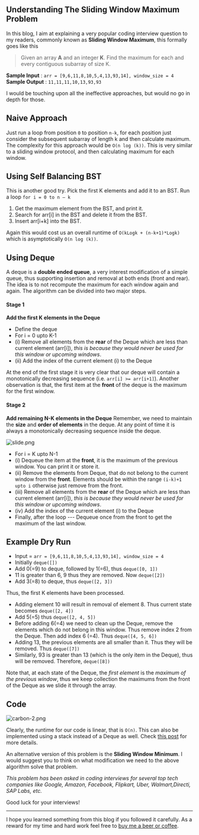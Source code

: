 ## Understanding The Sliding Window Maximum Problem


In this blog, I aim at explaining a very popular coding interview question to my readers, commonly known as **Sliding Window Maximum**, this formally goes like this

> Given an array **A** and an integer **K**. Find the maximum for each and every contiguous subarray of size K.

**Sample Input** : `arr = [9,6,11,8,10,5,4,13,93,14], window_size = 4` <br>
**Sample Output** : `11,11,11,10,13,93,93`

I would be touching upon all the ineffective approaches, but would no go in depth for those.

## Naive Approach
Just run a loop from position `0` to position `n-k`, for each position just consider the subsequent subarray of length k and then calculate maximum. The complexity for this approach would be `O(n log (k))`. This is very similar to a sliding window protocol, and then calculating maximum for each window.

## Using Self Balancing BST
This is another good try. Pick the first K elements and add it to an BST. Run a loop `for i = 0 to n – k`
1.  Get the maximum element from the BST, and print it.
2.  Search for arr[i] in the BST and delete it from the BST.
3.  Insert arr[i+k] into the BST.

Again this would cost us an overall runtime of `O(kLogk + (n-k+1)*Logk)` which is asymptotically `O(n log (k))`.

## Using Deque
A deque is a **double ended queue**, a very interest modification of a simple queue, thus supporting insertion and removal at both ends (front and rear). The idea is to not recompute the maximum for each window again and again.
The algorithm can be divided into two major steps.

#### Stage 1
**Add the first K elements in the Deque**

- Define the deque
- For i = 0 upto K-1
- (i) Remove all elements from the **rear** of the Deque which are less than current element (arr[i]), _this is because they would never be used for this window or upcoming windows_.
- (ii) Add the index of the current element (i) to the Deque

At the end of the first stage it is very clear that our deque will contain a monotonically decreasing sequence (i.e. `arr[i] >= arr[i+1]`). Another observation is that, the first item at the **front** of the deque is the maximum for the first window.

#### Stage 2
**Add remaining N-K elements in the Deque**
Remember, we need to maintain the **size** and **order of elements** in the deque. At any point of time it is always a monotonically decreasing sequence inside the deque.


![slide.png](https://cdn.hashnode.com/res/hashnode/image/upload/v1648760365611/zG21uXiNL.png)

- For i = K upto N-1
- (i) Dequeue the item at the **front**, it is the maximum of the previous window. You can print it or store it.
- (ii) Remove the elements from Deque, that do not belong to the current window from the **front**. Elements should be within the range `(i-k)+1 upto i` otherwise just remove from the front.
- (iii) Remove all elements from the **rear** of the Deque which are less than current element (arr[i]), _this is because they would never be used for this window or upcoming windows_.
- (iv)  Add the index of the current element (i) to the Deque
- Finally, after the loop --- Dequeue once from the front to get the maximum of the last window.

## Example Dry Run
- Input = `arr = [9,6,11,8,10,5,4,13,93,14], window_size = 4`
- Initially `deque([])`
- Add 0(=9) to deque, followed by 1(=6), thus `deque([0, 1])`
- 11 is greater than 6, 9 thus they are removed. Now `deque([2])`
- Add 3(=8) to deque, thus `deque([2, 3])`

Thus, the first K elements have been processed.

- Adding element 10 will result in removal of element 8. Thus current state becomes `deque([2, 4])`
- Add 5(=5) thus `deque([2, 4, 5])`
- Before adding 6(=4) we need to clean up the Deque, remove the elements which do not belong in this window. Thus remove index 2 from the Deque. Then add index 6 (=4). Thus `deque([4, 5, 6])`
- Adding 13, the previous elements are all smaller than it. Thus they will be removed. Thus `deque([7])`
- Similarly, 93 is greater than 13 (which is the only item in the Deque), thus will be removed. Therefore, `deque([8])`

Note that, at each state of the Deque, the *first element* is the *maximum of the previous window*, thus we keep collection the maximums from the front of the Deque as we slide it through the array.

## Code


![carbon-2.png](https://cdn.hashnode.com/res/hashnode/image/upload/v1648760465674/vy1rm3F_V.png)

Clearly, the runtime for our code is linear, that is `O(n)`. This can also be implemented using a stack instead of a Deque as well. Check [this post](https://www.geeksforgeeks.org/sliding-window-maximum-maximum-of-all-subarrays-of-size-k-using-stack-in-on-time/) for more details.

An alternative version of this problem is the **Sliding Window Minimum**. I would suggest you to think on what modification we need to the above algorithm solve that problem.

_This problem has been asked in coding interviews for several top tech companies like Google, Amazon, Facebook, Flipkart, Uber, Walmart,Directi, SAP Labs, etc._

Good luck for your interviews!

-------
I hope you learned something from this blog if you followed it carefully. As a reward for my time and hard work feel free to [buy me a beer or coffee](https://www.buymeacoffee.com/amitrajit).